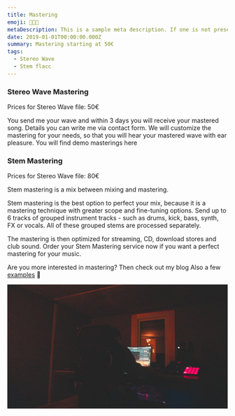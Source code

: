 ```yaml
---
title: Mastering
emoji: 👨🏼‍💻
metaDescription: This is a sample meta description. If one is not present in your page/project's front matter, the default metadata.desciption will be used instead.
date: 2019-01-01T00:00:00.000Z
summary: Mastering starting at 50€
tags:
  - Stereo Wave
  - Stem flacc
---
```


### Stereo Wave Mastering

Prices for Stereo Wave file: 50€

You send me your wave and within 3 days you will receive your mastered song.
Details you can write me via contact form.
We will customize the mastering for your needs, so that you will hear your mastered wave with ear pleasure.
You will find demo masterings here

### Stem Mastering

Prices for Stereo Wave file: 80€

Stem mastering is a mix between mixing and mastering.
 
Stem mastering is the best option to perfect your mix, because it is a mastering technique with greater scope and fine-tuning options. Send up to 6 tracks of grouped instrument tracks - such as drums, kick, bass, synth, FX or vocals. All of these grouped stems are processed separately.
 
The mastering is then optimized for streaming, CD, download stores and club sound. Order your Stem Mastering service now if you want a perfect mastering for your music. 
 
Are you more interested in mastering? Then check out my blog
Also a few [examples](https://soundcloud.com/qi-studio/master) 🎫


![Session](/src/assets/img/darkStudio.jpg "Session")



